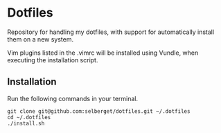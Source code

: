 # Dotfiles

Repository for handling my dotfiles, with support for automatically install them on a new system.

Vim plugins listed in the .vimrc will be installed using Vundle, when executing the installation script.

## Installation

Run the following commands in your terminal.
```
git clone git@github.com:selberget/dotfiles.git ~/.dotfiles
cd ~/.dotfiles
./install.sh
```

